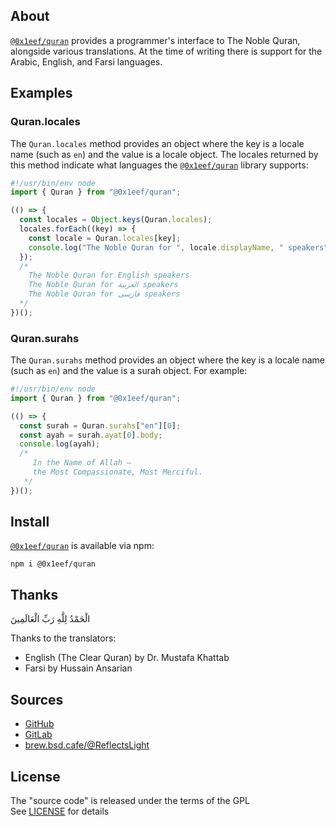 ## About

[`@0x1eef/quran`](https://www.npmjs.com/package/@0x1eef/quran)
provides a programmer's interface to The Noble Quran,
alongside various translations. At the time of writing
there is support for the Arabic, English, and Farsi languages.

## Examples

### Quran.locales

The `Quran.locales` method provides an object where the
key is a locale name (such as `en`) and the value is a
locale object. The locales returned by this method indicate
what languages the
[`@0x1eef/quran`](https://www.npmjs.com/package/@0x1eef/quran)
library supports:

```typescript
#!/usr/bin/env node
import { Quran } from "@0x1eef/quran";

(() => {
  const locales = Object.keys(Quran.locales);
  locales.forEach((key) => {
    const locale = Quran.locales[key];
    console.log("The Noble Quran for ", locale.displayName, " speakers");
  });
  /*
    The Noble Quran for English speakers
    The Noble Quran for العربية speakers
    The Noble Quran for فارسی speakers
  */
})();
```

### Quran.surahs

The `Quran.surahs` method provides an object where the key
is a locale name (such as `en`) and the value is a surah
object. For example:

```typescript
#!/usr/bin/env node
import { Quran } from "@0x1eef/quran";

(() => {
  const surah = Quran.surahs["en"][0];
  const ayah = surah.ayat[0].body;
  console.log(ayah);
  /*
     In the Name of Allah —
     the Most Compassionate, Most Merciful.
   */
})();
```

## Install

[`@0x1eef/quran`](https://www.npmjs.com/package/@0x1eef/quran)
is available via npm:

	npm i @0x1eef/quran

## Thanks

الْحَمْدُ لِلَّهِ رَبِّ الْعَالَمِينَ

Thanks to the translators:

  - English (The Clear Quran) by Dr. Mustafa Khattab
  - Farsi by Hussain Ansarian

## Sources

* [GitHub](https://github.com/ReflectsLight/Quran.js)
* [GitLab](https://gitlab.com/ReflectsLight/Quran.js)
* [brew.bsd.cafe/@ReflectsLight](https://brew.bsd.cafe/ReflectsLight/Quran.js)

## License

The "source code" is released under the terms of the GPL <br>
See [LICENSE](./share/Quran/LICENSE) for details
